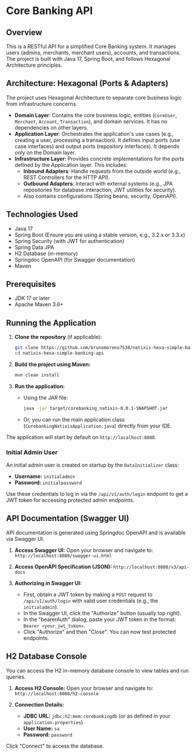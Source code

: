 # Core Banking API

## Overview

This is a RESTful API for a simplified Core Banking system. It manages users (admins, merchants, merchant users), accounts, and transactions. The project is built with Java 17, Spring Boot, and follows Hexagonal Architecture principles.

## Architecture: Hexagonal (Ports & Adapters)

The project uses Hexagonal Architecture to separate core business logic from infrastructure concerns.

* **Domain Layer**: Contains the core business logic, entities (`CoreUser`, `Merchant`, `Account`, `Transaction`), and domain services. It has no dependencies on other layers.
* **Application Layer**: Orchestrates the application's use cases (e.g., creating a user, processing a transaction). It defines input ports (use case interfaces) and output ports (repository interfaces). It depends only on the Domain layer.
* **Infrastructure Layer**: Provides concrete implementations for the ports defined by the Application layer. This includes:
    * **Inbound Adapters**: Handle requests from the outside world (e.g., REST Controllers for the HTTP API).
    * **Outbound Adapters**: Interact with external systems (e.g., JPA repositories for database interaction, JWT utilities for security).
    * Also contains configurations (Spring beans, security, OpenAPI).

## Technologies Used

* Java 17
* Spring Boot (Ensure you are using a stable version, e.g., 3.2.x or 3.3.x)
* Spring Security (with JWT for authentication)
* Spring Data JPA
* H2 Database (in-memory)
* Springdoc OpenAPI (for Swagger documentation)
* Maven

## Prerequisites

* JDK 17 or later
* Apache Maven 3.6+

## Running the Application

1.  **Clone the repository** (if applicable):
    ```bash
    git clone https://github.com/brunomoreno7538/natixis-hexa-simple-banking-api
    cd natixis-hexa-simple-banking-api
    ```

2.  **Build the project using Maven:**
    ```bash
    mvn clean install
    ```

3.  **Run the application:**
    * Using the JAR file:
        ```bash
        java -jar target/corebanking_natixis-0.0.1-SNAPSHOT.jar
        ```
    * Or, you can run the main application class (`CorebankingNatixisApplication.java`) directly from your IDE.

The application will start by default on `http://localhost:8080`.

### Initial Admin User
An initial admin user is created on startup by the `DataInitializer` class:
* **Username:** `initialadmin`
* **Password:** `initialpassword`

Use these credentials to log in via the `/api/v1/auth/login` endpoint to get a JWT token for accessing protected admin endpoints.

## API Documentation (Swagger UI)

API documentation is generated using Springdoc OpenAPI and is available via Swagger UI.

1.  **Access Swagger UI:**
    Open your browser and navigate to:
    `http://localhost:8080/swagger-ui.html`

2.  **Access OpenAPI Specification (JSON):**
    `http://localhost:8080/v3/api-docs`

3.  **Authorizing in Swagger UI:**
    * First, obtain a JWT token by making a `POST` request to `/api/v1/auth/login` with valid user credentials (e.g., the `initialadmin`).
    * In the Swagger UI, click the "Authorize" button (usually top right).
    * In the "bearerAuth" dialog, paste your JWT token in the format: `Bearer <your_jwt_token>`.
    * Click "Authorize" and then "Close". You can now test protected endpoints.

## H2 Database Console

You can access the H2 in-memory database console to view tables and run queries.

1.  **Access H2 Console:**
    Open your browser and navigate to:
    `http://localhost:8080/h2-console`

2.  **Connection Details:**
    * **JDBC URL:** `jdbc:h2:mem:corebankingdb` (or as defined in your `application.properties`)
    * **User Name:** `sa`
    * **Password:** `password`

Click "Connect" to access the database.
